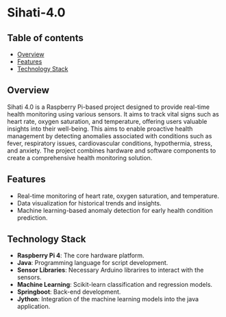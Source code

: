 # Sihati-4.0

## Table of contents
- [Overview](#overview)
- [Features](#features)
- [Technology Stack](#technology_stack)

## Overview

Sihati 4.0 is a Raspberry Pi-based project designed to provide real-time health monitoring using various sensors. It aims to track vital signs such as heart rate, oxygen saturation, and temperature, offering users valuable insights into their well-being. This aims to enable proactive health management by detecting anomalies associated with conditions such as fever, respiratory issues, cardiovascular conditions, hypothermia, stress, and anxiety. The project combines hardware and software components to create a comprehensive health monitoring solution.

## Features
- Real-time monitoring of heart rate, oxygen saturation, and temperature.
- Data visualization for historical trends and insights.
- Machine learning-based anomaly detection for early health condition prediction.

## Technology Stack
- **Raspberry Pi 4**: The core hardware platform.
- **Java**: Programming language for script development.
- **Sensor Libraries**: Necessary Arduino librarires to interact with the sensors.
- **Machine Learning**: Scikit-learn classification and regression models.
- **Springboot**: Back-end development.
- **Jython**: Integration of the machine learning models into the java application.

